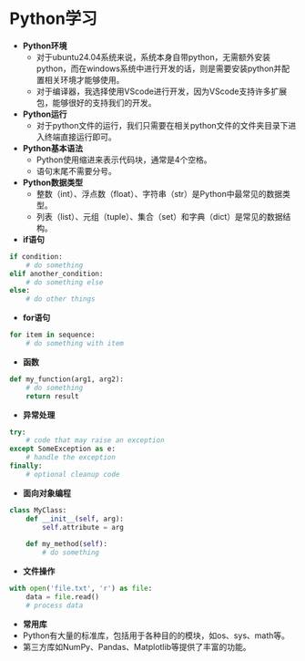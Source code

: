 # Python学习 
- **Python环境**
  - 对于ubuntu24.04系统来说，系统本身自带python，无需额外安装python，而在windows系统中进行开发的话，则是需要安装python并配置相关环境才能够使用。
  - 对于编译器，我选择使用VScode进行开发，因为VScode支持许多扩展包，能够很好的支持我们的开发。
- **Python运行**
  - 对于python文件的运行，我们只需要在相关python文件的文件夹目录下进入终端直接运行即可。
- **Python基本语法**
  - Python使用缩进来表示代码块，通常是4个空格。
  - 语句末尾不需要分号。
- **Python数据类型**
  - 整数（int）、浮点数（float）、字符串（str）是Python中最常见的数据类型。
  - 列表（list）、元组（tuple）、集合（set）和字典（dict）是常见的数据结构。 
- **if语句**
```python
if condition:
    # do something
elif another_condition:
    # do something else
else:
    # do other things
```
- **for语句**
```python
for item in sequence:
    # do something with item
```
- **函数**
```python
def my_function(arg1, arg2):
    # do something
    return result
```
- **异常处理**
```python
try:
    # code that may raise an exception
except SomeException as e:
    # handle the exception
finally:
    # optional cleanup code
```
- **面向对象编程**
```python
class MyClass:
    def __init__(self, arg):
        self.attribute = arg
        
    def my_method(self):
        # do something
```
- **文件操作**
```python
with open('file.txt', 'r') as file:
    data = file.read()
    # process data
```
- **常用库**
- Python有大量的标准库，包括用于各种目的的模块，如os、sys、math等。
- 第三方库如NumPy、Pandas、Matplotlib等提供了丰富的功能。